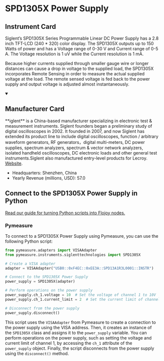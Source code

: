 
# SPD1305X Power Supply

## Instrument Card

Siglent’s SPD1305X Series Programmable Linear DC Power Supply has a 2.8 inch TFT-LCD (240 * 320) color display. The SPD1305X outputs up to 150 Watts of power and has a Voltage range of 0-30 V and Current range of 0-5 A. The Voltage resolution is 1 uV while the Current resolution is 1 mA.

Because higher currents supplied through smaller gauge wire or longer distances can cause a drop in voltage to the supplied load, the SPD1305X incorporates Remote Sensing in order to measure the actual supplied voltage at the load. The remote sensed voltage is fed back to the power supply and output voltage is adjusted almost instantaneously.

<details open>
<summary><h2>Manufacturer Card</h2></summary>
**iglent** is a China-based manufacturer specializing in electronic test & measurement instruments. Siglent founders began a preliminary study of digital oscilloscopes in 2002. It founded in 2007, and now Siglent has extended its product line to include digital oscilloscopes, function / arbitrary waveform generators, RF generators，digital multi-meters, DC power supplies, spectrum analyzers, spectrum & vector network analyzers, isolated handheld oscilloscopes, DC electronic loads and other general test instruments.Siglent also manufactured entry-level products for Lecroy. <a href=https://siglentna.com/>Website</a>.

<ul>
  <li>Headquarters: Shenzhen, China</li>
  <li>Yearly Revenue (millions, USD): 57.0</li>
</ul>
</details>

## Connect to the SPD1305X Power Supply in Python

[Read our guide for turning Python scripts into Flojoy nodes.](https://docs.flojoy.ai/custom-nodes/creating-custom-node/)


### Pymeasure

To connect to a SPD1305X Power Supply using Pymeasure, you can use the following Python script:

```python
from pymeasure.adapters import VISAAdapter
from pymeasure.instruments.siglenttechnologies import SPD1305X

# Create a VISA adapter
adapter = VISAAdapter("USB0::0xF4EC::0xEE3A::SPD13A1R3L0001::INSTR")

# Connect to the SPD1305X Power Supply
power_supply = SPD1305X(adapter)

# Perform operations on the power supply
power_supply.ch_1.voltage = 10  # Set the voltage of channel 1 to 10V
power_supply.ch_1.current_limit = 2  # Set the current limit of channel 1 to 2A

# Disconnect from the power supply
power_supply.disconnect()
```

This script uses the `VISAAdapter` from Pymeasure to create a connection to the power supply using the VISA address. Then, it creates an instance of the `SPD1305X` class and assigns it to the `power_supply` variable. You can perform operations on the power supply, such as setting the voltage and current limit of channel 1, by accessing the `ch_1` attribute of the `power_supply` object. Finally, the script disconnects from the power supply using the `disconnect()` method.

